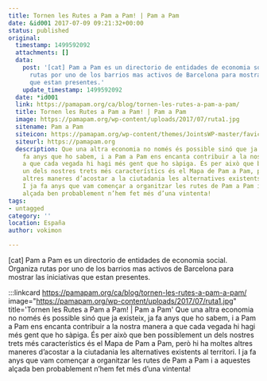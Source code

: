 ```yaml
---
title: Tornen les Rutes a Pam a Pam! | Pam a Pam
date: &id001 2017-07-09 09:21:32+00:00
status: published
original:
  timestamp: 1499592092
  attachments: []
  data:
    post: '[cat] Pam a Pam es un directorio de entidades de economia social. Organiza
      rutas por uno de los barrios mas activos de Barcelona para mostrar las iniciativas
      que estan presentes.'
    update_timestamp: 1499592092
  date: *id001
  link: https://pamapam.org/ca/blog/tornen-les-rutes-a-pam-a-pam/
  title: Tornen les Rutes a Pam a Pam! | Pam a Pam
  image: https://pamapam.org/wp-content/uploads/2017/07/ruta1.jpg
  sitename: Pam a Pam
  siteicon: https://pamapam.org/wp-content/themes/JointsWP-master/favicon.ico
  siteurl: https://pamapam.org
  description: Que una altra economia no només és possible sinó que ja existeix, ja
    fa anys que ho sabem, i a Pam a Pam ens encanta contribuir a la nostra manera
    a que cada vegada hi hagi més gent que ho sàpiga. És per això que ben possiblement
    un dels nostres trets més característics és el Mapa de Pam a Pam, però hi ha moltes
    altres maneres d’acostar a la ciutadania les alternatives existents al territori.
    I ja fa anys que vam començar a organitzar les rutes de Pam a Pam i a aquestes
    alçada ben probablement n’hem fet més d’una vintenta!
tags:
- untagged
category: ''
location: España
author: vokimon

---
```

[cat] Pam a Pam es un directorio de entidades de economia social. Organiza rutas por uno de los barrios mas activos de Barcelona para mostrar las iniciativas que estan presentes.

:::linkcard https://pamapam.org/ca/blog/tornen-les-rutes-a-pam-a-pam/ image="https://pamapam.org/wp-content/uploads/2017/07/ruta1.jpg" title='Tornen les Rutes a Pam a Pam! | Pam a Pam'
    Que una altra economia no només és possible sinó que ja existeix, ja fa anys que ho sabem, i a Pam a Pam ens encanta contribuir a la nostra manera a que cada vegada hi hagi més gent que ho sàpiga. És per això que ben possiblement un dels nostres trets més característics és el Mapa de Pam a Pam, però hi ha moltes altres maneres d’acostar a la ciutadania les alternatives existents al territori. I ja fa anys que vam començar a organitzar les rutes de Pam a Pam i a aquestes alçada ben probablement n’hem fet més d’una vintenta!

